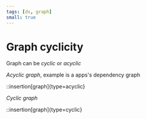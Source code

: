 ```yaml
---
tags: [ds, graph]
small: true
---
```


# Graph cyclicity

Graph can be *cyclic* or *acyclic*

*Acyclic graph*, example is a apps's dependency graph

::insertion[graph]{type=acyclic}

*Cyclic graph*

::insertion[graph]{type=cyclic}

